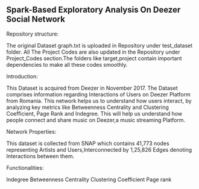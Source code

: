 ## Spark-Based Exploratory Analysis On Deezer Social Network

Repository structure:

The original Dataset graph.txt is uploaded in Repository under test_dataset folder. All The Project Codes are also updated in the Repository under Project_Codes section.The folders like target,project
contain important dependencies to make all these codes smoothly.

Introduction:

This Dataset is acquired from Deezer in November 2017. The Dataset comprises information regarding Interactions of Users on Deezer Platform from Romania. This network helps us to understand how users interact,
by analyzing key metrics like Betweenness Centrality and Clustering Coefficient, Page Rank and Indegree. This will help us understand how people connect and share music on Deezer,a music streaming Platform.


Network Properties:

This dataset is collected from SNAP which contains 41,773 nodes representing Artists and Users,Interconnected by 1,25,826 Edges denoting Interactions between them.

Functionalities:

Indegree
Betweenness Centrality
Clustering Coefficient
Page rank
